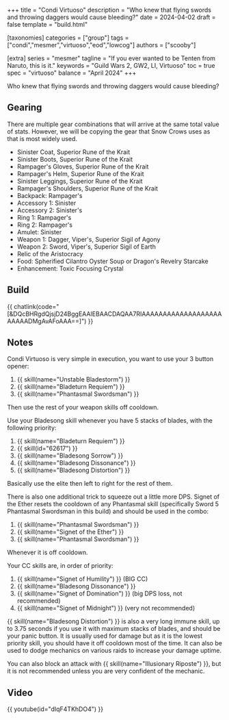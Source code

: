 +++
title = "Condi Virtuoso"
description = "Who knew that flying swords and throwing daggers would cause bleeding?"
date = 2024-04-02
draft = false
template = "build.html"

[taxonomies]
categories = ["group"]
tags = ["condi","mesmer","virtuoso","eod","lowcog"]
authors = ["scooby"]

[extra]
series = "mesmer"
tagline = "If you ever wanted to be Tenten from Naruto, this is it."
keywords = "Guild Wars 2, GW2, LI, Virtuoso"
toc = true
spec = "virtuoso"
balance = "April 2024"
+++

Who knew that flying swords and throwing daggers would cause bleeding?

## Gearing

There are multiple gear combinations that will arrive at the same total value of stats. However, we will be copying the gear that Snow Crows uses as that is most widely used.

- Sinister Coat, Superior Rune of the Krait
- Sinister Boots, Superior Rune of the Krait
- Rampager's Gloves, Superior Rune of the Krait
- Rampager's Helm, Superior Rune of the Krait
- Sinister Leggings, Superior Rune of the Krait
- Rampager's Shoulders, Superior Rune of the Krait
- Backpack: Rampager's
- Accessory 1: Sinister
- Accessory 2: Sinister's
- Ring 1: Rampager's
- Ring 2: Rampager's
- Amulet: Sinister
- Weapon 1: Dagger, Viper's, Superior Sigil of Agony
- Weapon 2: Sword, Viper's, Superior Sigil of Earth
- Relic of the Aristocracy
- Food: Spherified Cilantro Oyster Soup or Dragon's Revelry Starcake
- Enhancement: Toxic Focusing Crystal

## Build

{{ chatlink(code="[&DQcBHRgdQjsjD24BggEAAIEBAACDAQAA7RIAAAAAAAAAAAAAAAAAAAAAAAADMgAvAFoAAA==]") }}

## Notes

Condi Virtuoso is very simple in execution, you want to use your 3 button opener:
1. {{ skill(name="Unstable Bladestorm") }}
1. {{ skill(name="Bladeturn Requiem") }}
1. {{ skill(name="Phantasmal Swordsman") }}

Then use the rest of your weapon skills off cooldown.

Use your Bladesong skill whenever you have 5 stacks of blades, with the following priority:
1. {{ skill(name="Bladeturn Requiem") }}
1. {{ skill(id="62617") }}
1. {{ skill(name="Bladesong Sorrow") }}
1. {{ skill(name="Bladesong Dissonance") }}
1. {{ skill(name="Bladesong Distortion") }}

Basically use the elite then left to right for the rest of them.

There is also one additional trick to squeeze out a little more DPS. Signet of the Ether resets the cooldown of any Phantasmal skill (specifically Sword 5 Phantasmal Swordsman in this build) and should be used in the combo:
1. {{ skill(name="Phantasmal Swordsman") }}
1. {{ skill(name="Signet of the Ether") }}
1. {{ skill(name="Phantasmal Swordsman") }}

Whenever it is off cooldown.

Your CC skills are, in order of priority:
1. {{ skill(name="Signet of Humility") }} (BIG CC)
1. {{ skill(name="Bladesong Dissonance") }}
1. {{ skill(name="Signet of Domination") }} (big DPS loss, not recommended)
1. {{ skill(name="Signet of Midnight") }} (very not recommended)

{{ skill(name="Bladesong Distortion") }} is also a very long immune skill, up to 3.75 seconds if you use it with maximum stacks of blades, and should be your panic button. It is usually used for damage but as it is the lowest priority skill, you should have it off cooldown most of the time. It can also be used to dodge mechanics on various raids to increase your damage uptime.

You can also block an attack with {{ skill(name="Illusionary Riposte") }}, but it is not recommended unless you are very confident of the mechanic.

## Video

{{ youtube(id="dIqF4TKhDO4") }}

